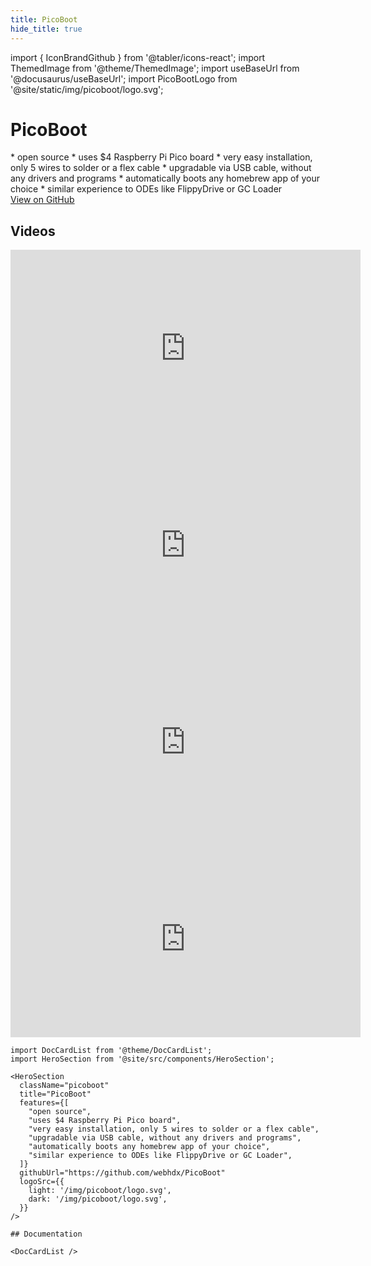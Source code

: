 ```yaml
---
title: PicoBoot
hide_title: true
---
```


import { IconBrandGithub } from '@tabler/icons-react';
import ThemedImage from '@theme/ThemedImage';
import useBaseUrl from '@docusaurus/useBaseUrl';
import PicoBootLogo from '@site/static/img/picoboot/logo.svg';

<div className="hero project">
  <div className="container">
    <div className="row">
    <div className="col col--8">
    <h1 class="hero__title">PicoBoot</h1>
      <div className="">
        * open source
        * uses $4 Raspberry Pi Pico board
        * very easy installation, only 5 wires to solder or a flex cable
        * upgradable via USB cable, without any drivers and programs
        * automatically boots any homebrew app of your choice
        * similar experience to ODEs like FlippyDrive or GC Loader
      </div>
      <a href="https://github.com/webhdx/PicoBoot" target="_blank" class="button button--lg button--primary button--icon"><IconBrandGithub stroke={2} /> View on GitHub</a>
    </div>
    <div className="col col--4 project__logo">
        <PicoBootLogo className="picoboot-logo" />
    </div>
  </div>
  </div>
</div>

## Videos

<iframe src="https://www.youtube.com/embed/qwL4ZSa0xMo" width="560" height="315" title="PicoBoot Modchip Will Unleash The POWER of Your Nintendo GAMECUBE! | Installation Guide and Overview" frameBorder="0" allowFullScreen></iframe>

<iframe src="https://www.youtube.com/embed/lfMTLEM0yeQ" width="560" height="315" title="This new Gamecube Modchip is a GAMECHANGER - PicoBoot" frameBorder="0" allowFullScreen></iframe>

<iframe src="https://www.youtube.com/embed/W_9-mSBMBJ4" width="560" height="315" title="$5 Gamecube IPL Modchip?! Picoboot Dol-001 + Dol-101 Installation / Setup / Showcase" frameBorder="0" allowFullScreen></iframe>

<iframe src="https://www.youtube.com/embed/rDrosSd-nDc" width="560" height="315" title="PicoBoot GameCube custom mod chip - make and install your own chip with a Raspberry Pi Pico" frameBorder="0" allowFullScreen></iframe>

```mdx-code-block
import DocCardList from '@theme/DocCardList';
import HeroSection from '@site/src/components/HeroSection';

<HeroSection
  className="picoboot"
  title="PicoBoot"
  features={[
    "open source",
    "uses $4 Raspberry Pi Pico board",
    "very easy installation, only 5 wires to solder or a flex cable",
    "upgradable via USB cable, without any drivers and programs",
    "automatically boots any homebrew app of your choice",
    "similar experience to ODEs like FlippyDrive or GC Loader",
  ]}
  githubUrl="https://github.com/webhdx/PicoBoot"
  logoSrc={{
    light: '/img/picoboot/logo.svg',
    dark: '/img/picoboot/logo.svg',
  }}
/>

## Documentation

<DocCardList />
```
